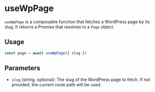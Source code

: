 # useWpPage

`useWpPage` is a composable function that fetches a WordPress page by its slug. It returns a Promise that resolves to a `Page` object.

## Usage
```ts
const page = await useWpPage({ slug })
```

## Parameters

- `slug` (string, optional): The slug of the WordPress page to fetch. If not provided, the current route path will be used.